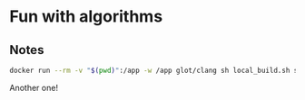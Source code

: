 # Fun with algorithms

## Notes

```sh
docker run --rm -v "$(pwd)":/app -w /app glot/clang sh local_build.sh soln
```


Another one!
